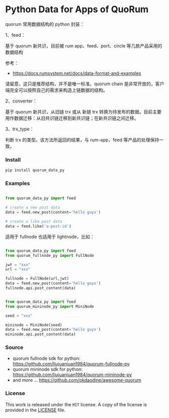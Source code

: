 # Python Data for Apps of QuoRum

quorum 常用数据结构的 python 封装：

1、feed：

基于 quorum 新共识，目前被 rum app、feed、port、circle 等几款产品采用的数据结构

参考：

- https://docs.rumsystem.net/docs/data-format-and-examples

请留意，这只是推荐结构，并不是唯一标准。quorum chain 是非常开放的，客户端完全可以按照自己的需求来构造上链数据的结构。

2、converter：

基于 quorum 新共识，从旧链 trx 或从 新链 trx 转换为待发布的数据。目前主要用作数据迁移：从旧共识链迁移到新共识链；在新共识链之间迁移。

3、trx_type：

判断 trx 的类型。该方法所返回的结果，与 rum-app，feed 等产品的处理保持一致。

### Install


```sh
pip install quorum_data_py
```

### Examples

```python

from quorum_data_py import feed

# create a new post data 
data = feed.new_post(content='hello guys')

# create a like post data
data = feed.like('a-post-id')

```

适用于 fullnode 也适用于 lightnode，比如：

```python

from quorum_data_py import feed
from quorum_fullnode_py import FullNode 

jwt = "xxx"
url = "xxx"

fullnode = FullNode(url,jwt)
data = feed.new_post(content='hello guys')
fullnode.api.post_content(data)

```

```python

from quorum_data_py import feed
from quorum_mininode_py import MiniNode 

seed = "xxx"

mininode = MiniNode(seed)
data = feed.new_post(content='hello guys')
mininode.api.post_content(data)

```

### Source

- quorum fullnode sdk for python: https://github.com/liujuanjuan1984/quorum-fullnode-py 
- quorum mininode sdk for python: https://github.com/liujuanjuan1984/quorum-mininode-py 
- and more ...  https://github.com/okdaodine/awesome-quorum

### License

This work is released under the `MIT` license. A copy of the license is provided in the [LICENSE](https://github.com/liujuanjuan1984/quorum_data_py/blob/master/LICENSE) file.

